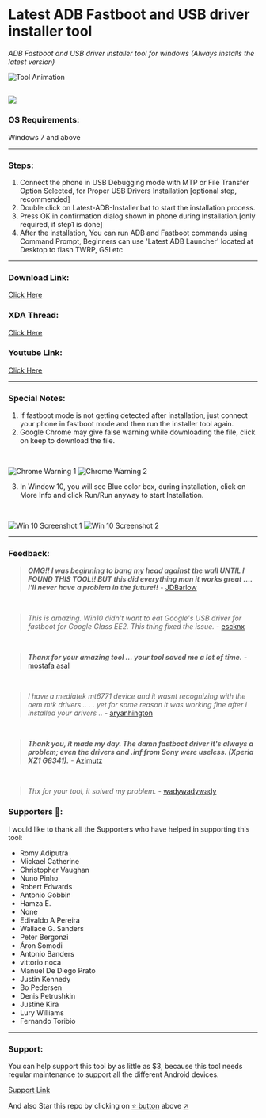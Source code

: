 # Latest ADB Fastboot and USB driver installer tool
_ADB Fastboot and USB driver installer tool for windows (Always installs the latest version)_

![Tool Animation](https://github.com/fawazahmed0/Latest-adb-fastboot-installer-for-windows/raw/master/Screenshots/Tool-Animation1.gif)

[![](https://data.jsdelivr.com/v1/package/gh/fawazahmed0/Latest-adb-fastboot-installer-for-windows/badge)](https://www.jsdelivr.com/package/gh/fawazahmed0/Latest-adb-fastboot-installer-for-windows)
------------


### OS Requirements:
Windows 7 and above

------------


### Steps:
1. Connect the phone in USB Debugging mode with MTP or File Transfer Option Selected, for Proper USB Drivers Installation [optional step, recommended]
1. Double click on Latest-ADB-Installer.bat to start the installation process.
1. Press OK in confirmation dialog shown in phone during Installation.[only required, if step1 is done]
1. After the installation, You can run ADB and Fastboot commands using Command Prompt, Beginners can use 'Latest ADB Launcher' located at Desktop to flash TWRP, GSI etc

------------
### Download Link:
[Click Here](https://github.com/fawazahmed0/Latest-adb-fastboot-installer-for-windows/releases/latest/download/Latest-ADB-Installer.bat "click here")

### XDA Thread:
[Click Here](https://forum.xda-developers.com/android/general/tool-adb-fastboot-installer-tool-windows-t3999445 "Click Here")

### Youtube Link:
[Click Here](https://www.youtube.com/watch?v=IZc9_S6JQpE "Click Here")


------------

### Special Notes:
1. If fastboot mode is not getting detected after installation, just connect your phone in fastboot mode and then run the installer tool again.
1. Google Chrome may give false warning while downloading the file, click on keep to download the file.
<br />

![Chrome Warning 1](https://github.com/fawazahmed0/Latest-adb-fastboot-installer-for-windows/raw/master/Screenshots/Chrome%20warning%2001.jpg)
![Chrome Warning 2](https://github.com/fawazahmed0/Latest-adb-fastboot-installer-for-windows/raw/master/Screenshots/Chrome%20warning%202.jpg)
<br />

3. In Window 10, you will see Blue color box, during installation, click on More Info and click Run/Run anyway to start Installation.
<br />

![Win 10 Screenshot 1](https://github.com/fawazahmed0/Latest-adb-fastboot-installer-for-windows/raw/master/Screenshots/Windows%2010%20Screenshot1.png)
![Win 10 Screenshot 2](https://github.com/fawazahmed0/Latest-adb-fastboot-installer-for-windows/raw/master/Screenshots/Windows%2010%20Screenshot2.png)


------------

### Feedback:
> ***OMG!! I was beginning to bang my head against the wall UNTIL I FOUND THIS TOOL!!  BUT this did everything man it works great .... i'll never have a problem in the future!!***      - [JDBarlow](https://forum.xda-developers.com/showpost.php?p=81454725&postcount=25)
<br>

> *This is amazing. Win10 didn't want to eat Google's USB driver for fastboot for Google Glass EE2.
This thing fixed the issue.*      - [escknx](https://forum.xda-developers.com/showpost.php?p=82120131&postcount=62)
<br>

> ***Thanx for your amazing tool ... your tool saved me a lot of time.***       - [mostafa asal](https://forum.xda-developers.com/showpost.php?p=80992775&postcount=10)
<br>

> *I have a mediatek mt6771 device and it wasnt recognizing with the oem mtk drivers .. . . yet for some reason it was working fine after i installed your drivers ..*       - [aryanhington](https://forum.xda-developers.com/showpost.php?p=83384989&postcount=146)
<br>

> ***Thank you, it made my day. The damn fastboot driver it's always a problem;
even the drivers and .inf from Sony were useless. (Xperia XZ1 G8341).***      - [Azimutz](https://forum.xda-developers.com/showpost.php?p=82860249&postcount=111)
<br>

> *Thx for your tool, it solved my problem.*       - [wadywadywady](https://forum.xda-developers.com/showpost.php?p=81565961&postcount=33)

### Supporters 🎉:
I would like to thank all the Supporters who have helped in supporting this tool:<br>

- Romy Adiputra
- Mickael Catherine
- Christopher Vaughan
- Nuno Pinho
- Robert Edwards
- Antonio Gobbin
- Hamza E.
- None
- Edivaldo A Pereira
- Wallace G. Sanders
- Peter Bergonzi
- Áron Somodi
- Antonio Banders
- vittorio noca
- Manuel De Diego Prato
- Justin Kennedy
- Bo Pedersen
- Denis Petrushkin
- Justine Kira
- Lury Williams
- Fernando Toribio

------------
### Support:
You can help support this tool by as little as $3, because this tool needs regular maintenance to support all the different Android devices.

[Support Link][donateurl]

And also Star this repo by clicking on [:star: button](#) above [:arrow_upper_right:](#) <br>

[donateurl]: https://bit.ly/2TSDlf9 "Support & Share"
